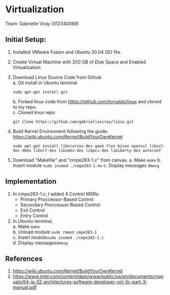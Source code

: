 # Virtualization

Team: Gabrielle Viray (012340068)

## Initial Setup:
  1. Installed VMware Fusion and Ubuntu 20.04 ISO file.
  2. Create Virtual Machine with 200 GB of Disk Space and Enabled Virtualization.
  3. Download Linux Source Code from Github<br>
     a. Git install in Ubuntu terminal
     ```
     sudo apt-get install git
     ```
     b. Forked linux code from https://github.com/torvalds/linux and cloned to my repo.<br>
     c. Cloned linux repo<br>
     ```
     git clone https://github.com/gabrielleviray/linux.git
     ```
   4. Build Kernel Environment following the guide: https://wiki.ubuntu.com/Kernel/BuildYourOwnKernel<br>
      ```
      sudo apt-get install libncurses-dev gawk flex bison openssl libssl-dev dkms libelf-dev libudev-dev libpci-dev libiberty-dev autoconf
      ```
    
   5. Download "Makefile" and "cmpe283-1.c" from canvas.
      a. Make
      ```make```
      b. Insert module
      ```sudo insmod ./cmpe283-1.ko```
      c. Display messages
      ```dmesg```

## Implementation
  1.  In cmpe283-1.c, I added 4 Control MSRs:
      - Primary Proccessor-Based Control
      - Secondary Proccessor-Based Control
      - Exit Control
      - Entry Control
  2. In Ubuntu terminal,<br>
      a. Make
      ```make```<br>
      b. Unload module
      ```sudo rmmod cmpe283-1```<br>
      c. Insert module```sudo insmod ./cmpe283-1.c```<br>
      d. Display messages```dmesg```<br>


## References
1. https://wiki.ubuntu.com/Kernel/BuildYourOwnKernel
2. https://www.intel.com/content/dam/www/public/us/en/documents/manuals/64-ia-32-architectures-software-developer-vol-3c-part-3-manual.pdf
